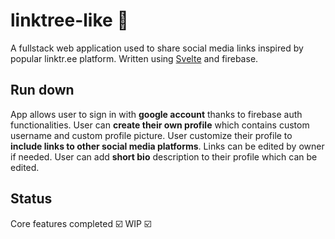 # linktree-like 🌴
A fullstack web application used to share social media links inspired by popular linktr.ee platform. Written using [Svelte](https://github.com/sveltejs) and firebase. 

## Run down
App allows user to sign in with **google account** thanks to firebase auth functionalities. 
User can **create their own profile** which contains custom username and custom profile picture.
User customize their profile to **include links to other social media platforms**. Links can be edited by owner if needed.
User can add **short bio** description to their profile which can be edited.

## Status
Core features completed ☑️
WIP ☑️